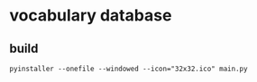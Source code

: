 # vocabulary database

## build

```pwsh
pyinstaller --onefile --windowed --icon="32x32.ico" main.py

```
